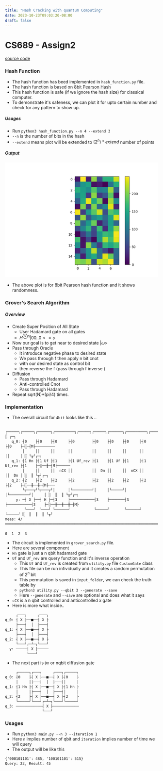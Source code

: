 ```yaml
---
title: "Hash Cracking with quantum Computing"
date: 2023-10-23T09:03:20-08:00
draft: false
---
```

# CS689 - Assign2
[source code](https://github.com/RupakBiswas-2304/CS689/tree/main/assignment2)

### Hash Function
- The hash function has beed implemented in `hash_function.py` file.
- The hash function is based on [8bit Pearson Hash](https://en.wikipedia.org/wiki/Pearson_hashing)
- This hash function is safe (if we ignore the hash size) for classical computer. 
- To demonstrate it's safeness, we can plot it for upto certain number and check for any pattern to show up.
##### Usages
- Run `python3 hash_function.py --n 4 --extend 3`
- `--n` is the number of bits in the hash
- `--extend` means plot will be extended to $(2^n)*extend$ number of points

##### Output
![Hash Function](/images/pearson_8bit.png)
- The above plot is for 8bit Pearson hash function and it shows randomness.

### Grover's Search Algorithm
##### Overview
- Create Super Position of All State
	- User Hadamard gate on all gates 
	- $H^{\otimes n}|00..0> = s$
- Now our goal is to get near to desired state $|\omega>$
- Pass through Oracle
	- It introduce negative phase to desired state
	- We pass through f then apply n bit cnot
	- with our desired state as control bit
	- then reverse the f (pass through f inverse )
- Diffusion 
	- Pass through Hadamard
	- Anti-controlled Cnot
	- Pass through Hadamard
- Repeat sqrt(N)*(pi/4) times.


### Implementation
- The overall circuit for `4bit` looks like this ..
```
        ┌─────┐┌─────┐┌──────┐┌─────────┐┌─────┐┌─────┐┌──────┐┌─────────┐┌─────┐ ░ ┌─┐         
   q_0: ┤0    ├┤0    ├┤0     ├┤0        ├┤0    ├┤0    ├┤0     ├┤0        ├┤0    ├─░─┤M├─────────
        │     ││     ││      ││         ││     ││     ││      ││         ││     │ ░ └╥┘┌─┐      
   q_1: ┤1 Hn ├┤1 Uf ├┤1     ├┤1 Uf_rev ├┤1    ├┤1 Uf ├┤1     ├┤1 Uf_rev ├┤1    ├─░──╫─┤M├──────
        │     ││     ││  nCX ││         ││  Dn ││     ││  nCX ││         ││  Dn │ ░  ║ └╥┘┌─┐   
   q_2: ┤2    ├┤2    ├┤2     ├┤2        ├┤2    ├┤2    ├┤2     ├┤2        ├┤2    ├─░──╫──╫─┤M├───
        └┬───┬┘└┬───┬┘│      │└─────────┘│     │└─────┘│      │└─────────┘│     │ ░  ║  ║ └╥┘┌─┐
     y: ─┤ X ├──┤ H ├─┤3     ├───────────┤3    ├───────┤3     ├───────────┤3    ├─░──╫──╫──╫─┤M├
         └───┘  └───┘ └──────┘           └─────┘       └──────┘           └─────┘ ░  ║  ║  ║ └╥┘
meas: 4/═════════════════════════════════════════════════════════════════════════════╩══╩══╩══╩═
                                                                                     0  1  2  3 
```
- The circuit is implemented in `grover_search.py` file.
- Here are several component 
- `Hn` gate is just a n qbit hadamard gate
- `Uf` and `Uf_rev` are query function and it's inverse operation
    - This `Uf` and `Uf_rev` is created from `utility.py` file `CustomGate` class
    - This file can be run infividually and it creates a random permutation of $2^n$ bit
    - This permutation is saved in `input_folder`, we can check the truth table by 
    - `python3 utility.py --qbit 3 --generate --save`
    - Here `--generate` and `--save` are optional and does what it says
- `cCX` is a n qbit controlled and anticontrolled x gate
- Here is more what inside..
```
     ┌───┐     ┌───┐
q_0: ┤ X ├──■──┤ X ├
     ├───┤  │  ├───┤
q_1: ┤ X ├──■──┤ X ├
     ├───┤  │  ├───┤
q_2: ┤ X ├──■──┤ X ├
     └───┘┌─┴─┐└───┘
  y: ─────┤ X ├─────
          └───┘     
```
- The next part is `Dn` or nqbit diffusion gate
```
     ┌─────┐┌───┐     ┌───┐┌─────┐
q_0: ┤0    ├┤ X ├──■──┤ X ├┤0    ├
     │     │├───┤  │  ├───┤│     │
q_1: ┤1 Hn ├┤ X ├──■──┤ X ├┤1 Hn ├
     │     │├───┤  │  ├───┤│     │
q_2: ┤2    ├┤ X ├──■──┤ X ├┤2    ├
     └─────┘└───┘┌─┴─┐└───┘└─────┘
q_3: ────────────┤ X ├────────────
                 └───┘            
```

### Usages
- Run `python3 main.py --n 3 --iteration 1`
- Here `n` implies number of qbit and `iteration` implies number of time we will query
- The output will be like this
```
{'000101101': 485, '100101101': 515}
Query: 23, Result: 45
```